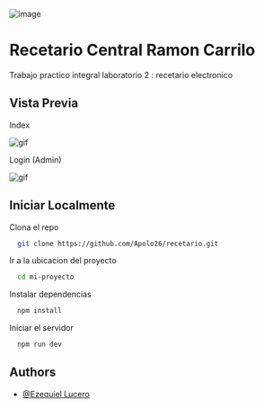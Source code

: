 ![image](https://i.ibb.co/9nzzWPZ/subirlogo2.png)


# Recetario Central Ramon Carrilo


Trabajo practico integral laboratorio 2 : recetario electronico
## Vista Previa

Index

![gif](https://s12.gifyu.com/images/SYtiz.gif)


Login (Admin)


![gif](https://s10.gifyu.com/images/SYtib.gif)
## Iniciar Localmente

Clona el repo

```bash
  git clone https://github.com/Apolo26/recetario.git
```

Ir a la ubicacion del proyecto

```bash
  cd mi-proyecto
```

Instalar dependencias

```bash
  npm install
```

Iniciar el servidor

```bash
  npm run dev
```


## Authors

- [@Ezequiel Lucero](https://github.com/Apolo26)
